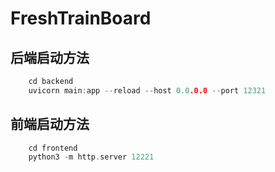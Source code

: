# FreshTrainBoard
## 后端启动方法
``` C++
    cd backend
    uvicorn main:app --reload --host 0.0.0.0 --port 12321
```
## 前端启动方法
```C++
    cd frontend
    python3 -m http.server 12221
```